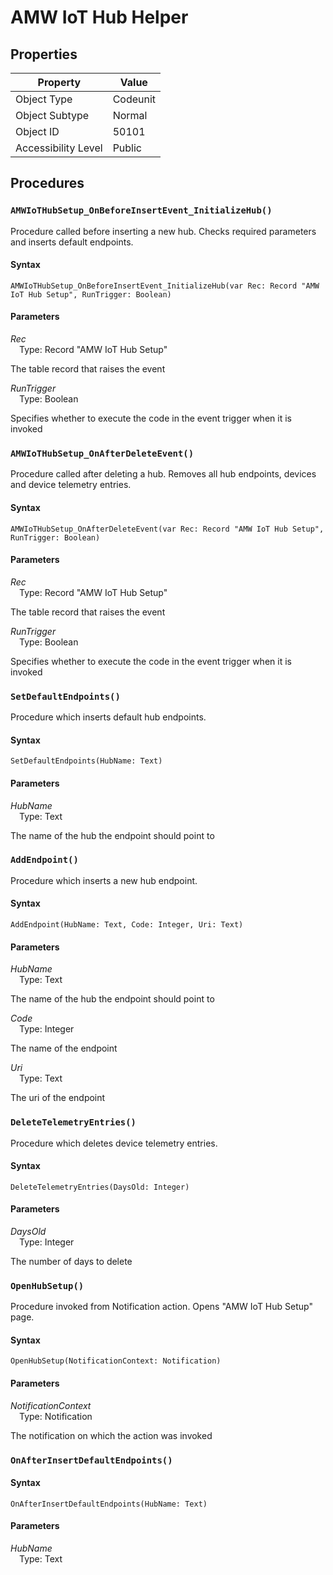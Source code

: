 
# AMW IoT Hub Helper



## Properties

| Property | Value |
| --- | --- |
| Object Type | Codeunit |
| Object Subtype | Normal |
| Object ID | 50101 |
| Accessibility Level | Public | 

## Procedures

### `AMWIoTHubSetup_OnBeforeInsertEvent_InitializeHub()`

Procedure called before inserting a new hub.
Checks required parameters and inserts default endpoints.


#### Syntax

```al
AMWIoTHubSetup_OnBeforeInsertEvent_InitializeHub(var Rec: Record "AMW IoT Hub Setup", RunTrigger: Boolean)
```

#### Parameters

*Rec*<br>
&emsp;Type: Record  "AMW IoT Hub Setup"<br>

The table record that raises the event

*RunTrigger*<br>
&emsp;Type: Boolean <br>

Specifies whether to execute the code in the event trigger when it is invoked


### `AMWIoTHubSetup_OnAfterDeleteEvent()`

Procedure called after deleting a hub.
Removes all hub endpoints, devices and device telemetry entries.


#### Syntax

```al
AMWIoTHubSetup_OnAfterDeleteEvent(var Rec: Record "AMW IoT Hub Setup", RunTrigger: Boolean)
```

#### Parameters

*Rec*<br>
&emsp;Type: Record  "AMW IoT Hub Setup"<br>

The table record that raises the event

*RunTrigger*<br>
&emsp;Type: Boolean <br>

Specifies whether to execute the code in the event trigger when it is invoked


### `SetDefaultEndpoints()`

Procedure which inserts default hub endpoints.


#### Syntax

```al
SetDefaultEndpoints(HubName: Text)
```

#### Parameters

*HubName*<br>
&emsp;Type: Text <br>

The name of the hub the endpoint should point to


### `AddEndpoint()`

Procedure which inserts a new hub endpoint.


#### Syntax

```al
AddEndpoint(HubName: Text, Code: Integer, Uri: Text)
```

#### Parameters

*HubName*<br>
&emsp;Type: Text <br>

The name of the hub the endpoint should point to

*Code*<br>
&emsp;Type: Integer <br>

The name of the endpoint

*Uri*<br>
&emsp;Type: Text <br>

The uri of the endpoint


### `DeleteTelemetryEntries()`

Procedure which deletes device telemetry entries.


#### Syntax

```al
DeleteTelemetryEntries(DaysOld: Integer)
```

#### Parameters

*DaysOld*<br>
&emsp;Type: Integer <br>

The number of days to delete


### `OpenHubSetup()`

Procedure invoked from Notification action.
Opens "AMW IoT Hub Setup" page.


#### Syntax

```al
OpenHubSetup(NotificationContext: Notification)
```

#### Parameters

*NotificationContext*<br>
&emsp;Type: Notification <br>

The notification on which the action was invoked


### `OnAfterInsertDefaultEndpoints()`


#### Syntax

```al
OnAfterInsertDefaultEndpoints(HubName: Text)
```

#### Parameters

*HubName*<br>
&emsp;Type: Text <br>


